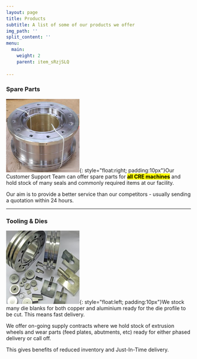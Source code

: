 ```yaml
---
layout: page
title: Products
subtitle: A list of some of our products we offer
img_path: ''
split_content: ''
menu:
  main:
    weight: 2
    parent: item_sRzjSLQ

---
```

### Spare Parts

![](/images/spare-parts-product.jpg){: style="float:right; padding:10px"}Our Customer Support Team can offer spare parts for **<mark>all CRE machines</mark>** and hold stock of many seals and commonly required items at our facility.

Our aim is to provide a better service than our competitors - usually sending a quotation within 24 hours.

***

### Tooling & Dies

![](/images/tooling-dies.jpg){: style="float:left; padding:10px"}We stock many die blanks for both copper and aluminium ready for the die profile to be cut. This means fast delivery.

We offer on-going supply contracts where we hold stock of extrusion wheels and wear parts (feed plates, abutments, etc) ready for either phased delivery or call off.

This gives benefits of reduced inventory and Just-In-Time delivery.